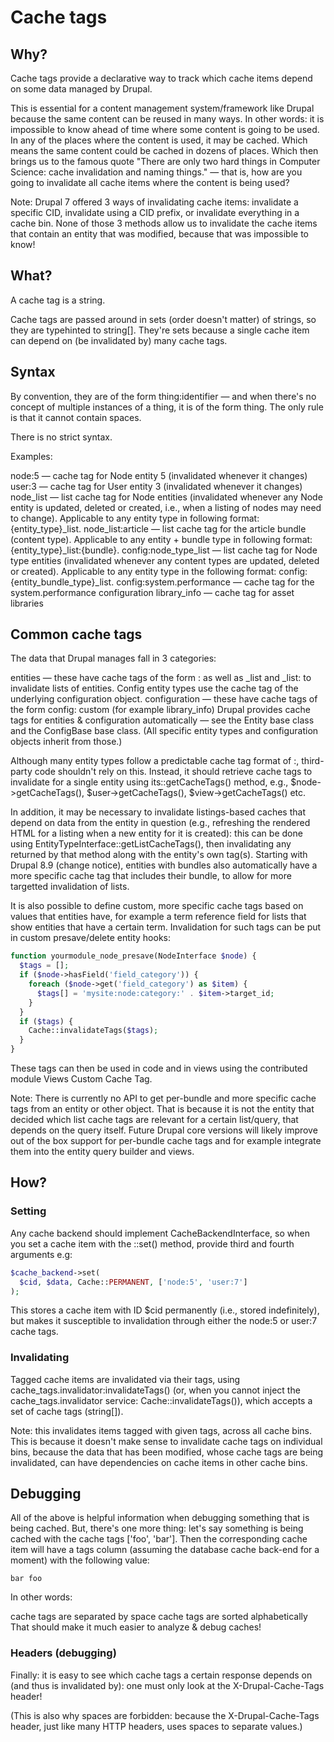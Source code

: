 # Cache tags

## Why?

Cache tags provide a declarative way to track which cache items depend on some data managed by Drupal.

This is essential for a content management system/framework like Drupal because the same content can be reused in many ways. In other words: it is impossible to know ahead of time where some content is going to be used. In any of the places where the content is used, it may be cached. Which means the same content could be cached in dozens of places. Which then brings us to the famous quote "There are only two hard things in Computer Science: cache invalidation and naming things." — that is, how are you going to invalidate all cache items where the content is being used?

Note: Drupal 7 offered 3 ways of invalidating cache items: invalidate a specific CID, invalidate using a CID prefix, or invalidate everything in a cache bin. None of those 3 methods allow us to invalidate the cache items that contain an entity that was modified, because that was impossible to know!

## What?

A cache tag is a string.

Cache tags are passed around in sets (order doesn't matter) of strings, so they are typehinted to string[]. They're sets because a single cache item can depend on (be invalidated by) many cache tags.

## Syntax

By convention, they are of the form thing:identifier — and when there's no concept of multiple instances of a thing, it is of the form thing. The only rule is that it cannot contain spaces.

There is no strict syntax.

Examples:

node:5 — cache tag for Node entity 5 (invalidated whenever it changes)
user:3 — cache tag for User entity 3 (invalidated whenever it changes)
node_list — list cache tag for Node entities (invalidated whenever any Node entity is updated, deleted or created, i.e., when a listing of nodes may need to change). Applicable to any entity type in following format: {entity_type}_list.
node_list:article — list cache tag for the article bundle (content type). Applicable to any entity + bundle type in following format: {entity_type}_list:{bundle}.
config:node_type_list — list cache tag for Node type entities (invalidated whenever any content types are updated, deleted or created). Applicable to any entity type in the following format: config:{entity_bundle_type}_list.
config:system.performance — cache tag for the system.performance configuration
library_info — cache tag for asset libraries

## Common cache tags

The data that Drupal manages fall in 3 categories:

entities — these have cache tags of the form <entity type ID>:<entity ID> as well as <entity type ID>_list and <entity type ID>_list:<bundle> to invalidate lists of entities. Config entity types use the cache tag of the underlying configuration object.
configuration — these have cache tags of the form config:<configuration name>
custom (for example library_info)
Drupal provides cache tags for entities & configuration automatically — see the Entity base class and the ConfigBase base class. (All specific entity types and configuration objects inherit from those.)

Although many entity types follow a predictable cache tag format of <entity type ID>:<entity ID>, third-party code shouldn't rely on this. Instead, it should retrieve cache tags to invalidate for a single entity using its::getCacheTags() method, e.g., $node->getCacheTags(), $user->getCacheTags(), $view->getCacheTags() etc.

In addition, it may be necessary to invalidate listings-based caches that depend on data from the entity in question (e.g., refreshing the rendered HTML for a listing when a new entity for it is created): this can be done using EntityTypeInterface::getListCacheTags(), then invalidating any returned by that method along with the entity's own tag(s). Starting with Drupal 8.9 (change notice), entities with bundles also automatically have a more specific cache tag that includes their bundle, to allow for more targetted invalidation of lists.

It is also possible to define custom, more specific cache tags based on values that entities have, for example a term reference field for lists that show entities that have a certain term. Invalidation for such tags can be put in custom presave/delete entity hooks:

```php
function yourmodule_node_presave(NodeInterface $node) {
  $tags = [];
  if ($node->hasField('field_category')) {
    foreach ($node->get('field_category') as $item) {
      $tags[] = 'mysite:node:category:' . $item->target_id;
    }
  }
  if ($tags) {
    Cache::invalidateTags($tags);
  }
}
```

These tags can then be used in code and in views using the contributed module Views Custom Cache Tag.

Note: There is currently no API to get per-bundle and more specific cache tags from an entity or other object. That is because it is not the entity that decided which list cache tags are relevant for a certain list/query, that depends on the query itself. Future Drupal core versions will likely improve out of the box support for per-bundle cache tags and for example integrate them into the entity query builder and views.


## How?

### Setting

Any cache backend should implement CacheBackendInterface, so when you set a cache item with the ::set() method, provide third and fourth arguments e.g:

```php
$cache_backend->set(
  $cid, $data, Cache::PERMANENT, ['node:5', 'user:7']
);
```

This stores a cache item with ID $cid permanently (i.e., stored indefinitely), but makes it susceptible to invalidation through either the node:5 or user:7 cache tags.

### Invalidating

Tagged cache items are invalidated via their tags, using cache_tags.invalidator:invalidateTags() (or, when you cannot inject the cache_tags.invalidator service: Cache::invalidateTags()), which accepts a set of cache tags (string[]).

Note: this invalidates items tagged with given tags, across all cache bins. This is because it doesn't make sense to invalidate cache tags on individual bins, because the data that has been modified, whose cache tags are being invalidated, can have dependencies on cache items in other cache bins.

## Debugging

All of the above is helpful information when debugging something that is being cached. But, there's one more thing: let's say something is being cached with the cache tags ['foo', 'bar']. Then the corresponding cache item will have a tags column (assuming the database cache back-end for a moment) with the following value:

`bar foo`

In other words:

cache tags are separated by space
cache tags are sorted alphabetically
That should make it much easier to analyze & debug caches!

### Headers (debugging)

Finally: it is easy to see which cache tags a certain response depends on (and thus is invalidated by): one must only look at the X-Drupal-Cache-Tags header!

(This is also why spaces are forbidden: because the X-Drupal-Cache-Tags header, just like many HTTP headers, uses spaces to separate values.)

